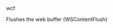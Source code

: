 <span style='color:var(--vscode-symbolIcon-methodForeground);'>wcf</span> 

Flushes the web buffer (WSContentFlush)
